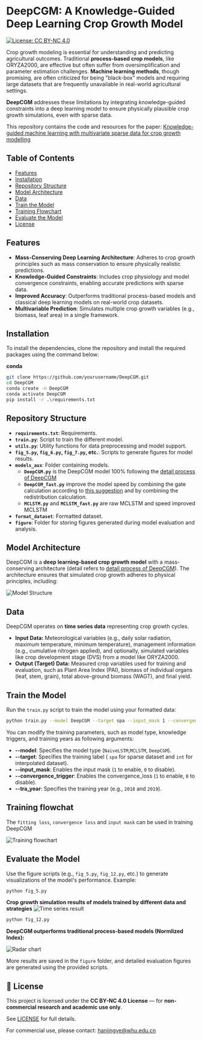 # DeepCGM: A Knowledge-Guided Deep Learning Crop Growth Model

[![License: CC BY-NC 4.0](https://img.shields.io/badge/License-CC%20BY--NC%204.0-lightgrey.svg)](https://creativecommons.org/licenses/by-nc/4.0/)

Crop growth modeling is essential for understanding and predicting agricultural outcomes. Traditional **process-based crop models**, like ORYZA2000, are effective but often suffer from oversimplification and parameter estimation challenges. **Machine learning methods**, though promising, are often criticized for being "black-box" models and requiring large datasets that are frequently unavailable in real-world agricultural settings.

**DeepCGM** addresses these limitations by integrating knowledge-guided constraints into a deep learning model to ensure physically plausible crop growth simulations, even with sparse data.

This repository contains the code and resources for the paper: [Knowledge-guided machine learning with multivariate sparse data for crop growth modelling](https://www.sciencedirect.com/science/article/pii/S0378429025001777)

## Table of Contents

- [Features](#features)
- [Installation](#installation)
- [Repository Structure](#repository-structure)
- [Model Architecture](#model-architecture)
- [Data](#data)
- [Train the Model](#train-the-model)
- [Training Flowchart](#training-flowchart)
- [Evaluate the Model](#evaluate-the-model)
- [License](#-license)

## Features

- **Mass-Conserving Deep Learning Architecture**: Adheres to crop growth principles such as mass conservation to ensure physically realistic predictions.
- **Knowledge-Guided Constraints**: Includes crop physiology and model convergence constraints, enabling accurate predictions with sparse data.
- **Improved Accuracy**: Outperforms traditional process-based models and classical deep learning models on real-world crop datasets.
- **Multivariable Prediction**: Simulates multiple crop growth variables (e.g., biomass, leaf area) in a single framework.

## Installation

To install the dependencies, clone the repository and install the required packages using the command below:

**conda**

```bash
git clone https://github.com/yourusername/DeepCGM.git
cd DeepCGM
conda create -n DeepCGM
conda activate DeepCGM
pip install -r .\requirements.txt
```

## Repository Structure

- **`requirements.txt`**: Requirements.
- **`train.py`**: Script to train the different model.
- **`utils.py`**: Utility functions for data preprocessing and model support.
- **`fig_5.py`, `fig_6.py`, `fig_7.py`, etc.**: Scripts to generate figures for model results.
- **`models_aux`**: Folder containing models.
  - **`DeepCGM.py`** is the DeepCGM model 100% following the [detail process of DeepCGM](figure/DeepCGM_detail.svg)
  - **`DeepCGM_fast.py`** improve the model speed by combining the gate calculation according to [this suggestion](https://pytorch.org/blog/optimizing-cuda-rnn-with-torchscript/) and by combining the redistribution calculation.
  - **`MCLSTM.py`** and **`MCLSTM_fast.py`** are raw MCLSTM and speed improved MCLSTM
- **`format_dataset`**: Formatted dataset.
- **`figure`**: Folder for storing figures generated during model evaluation and analysis.

## Model Architecture

DeepCGM is a **deep learning-based crop growth model** with a mass-conserving architecture (detail refers to [detail process of DeepCGM](figure/DeepCGM_detail.svg)). The architecture ensures that simulated crop growth adheres to physical principles, including:

![Model Structure](figure/DeepCGM.svg)

## Data

DeepCGM operates on **time series data** representing crop growth cycles.

* **Input Data:** Meteorological variables (e.g., daily solar radiation, maximum temperature, minimum temperature), management information (e.g., cumulative nitrogen applied), and optionally, simulated variables like crop development stage (DVS) from a model like ORYZA2000.
* **Output (Target) Data:** Measured crop variables used for training and evaluation, such as Plant Area Index (PAI), biomass of individual organs (leaf, stem, grain), total above-ground biomass (WAGT), and final yield.

## Train the Model

Run the `train.py` script to train the model using your formatted data:

```bash
python train.py --model DeepCGM --target spa --input_mask 1 --convergence_loss 1 --tra_year 2018
```

You can modify the training parameters, such as model type, knowledge triggers, and training years as following arguments:

- **--model**: Specifies the model type (`NaiveLSTM`,`MCLSTM`, `DeepCGM`).
- **--target**: Specifies the training label ( `spa` for sparse dataset and `int` for interpolated dataset).
- **--input_mask**: Enables the input mask (`1` to enable, `0` to disable).
- **--convergence_trigger**: Enables the convergence_loss (`1` to enable, `0` to disable).
- **--tra_year**: Specifies the training year (e.g., `2018` and `2019`).

## Training flowchat

The `fitting loss`, `convergence loss` and `input mask` can be used in training DeepCGM

![Training flowchart](figure/Training.svg)

## Evaluate the Model

Use the figure scripts (e.g., `fig_5.py`, `fig_12.py`, etc.) to generate visualizations of the model's performance. Example:

```bash
python fig_5.py
```

**Crop growth simulation results of models trained by different data and strategies**
![Time series result](figure/Fig.5%20Crop%20growth%20simulation%20results.svg)

```bash
python fig_12.py
```

**DeepCGM outperforms traditional process-based models (Normlized Index):**

![Radar chart](figure/Fig.12.%20The%20normalized%20index%20of%20different%20models%20trained%20by%20different%20strategies%20on%20sparse%20dataset.svg)

More results are saved in the `figure` folder, and detailed evaluation figures are generated using the provided scripts.

## 📄 License

This project is licensed under the **CC BY-NC 4.0 License** — for **non-commercial research and academic use only**.

See [LICENSE](./LICENSE.md) for full details.

For commercial use, please contact: hanjingye@whu.edu.cn
